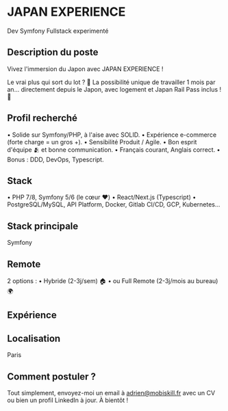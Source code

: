 # JAPAN EXPERIENCE
Dev Symfony Fullstack experimenté

## Description du poste
Vivez l'immersion du Japon avec JAPAN EXPERIENCE !

Le vrai plus qui sort du lot ? 🤩 La possibilité unique de travailler 1 mois par an... directement depuis le Japon, avec logement et Japan Rail Pass inclus ! 🚄

## Profil recherché
•	Solide sur Symfony/PHP, à l'aise avec SOLID.
•	Expérience e-commerce (forte charge = un gros +).
•	Sensibilité Produit / Agile.
•	Bon esprit d'équipe 🫂 et bonne communication.
•	Français courant, Anglais correct.
•	Bonus : DDD, DevOps, Typescript.

## Stack
•	PHP 7/8, Symfony 5/6 (le cœur ❤️)
•	React/Next.js (Typescript)
•	PostgreSQL/MySQL, API Platform, Docker, Gitlab CI/CD, GCP, Kubernetes...

## Stack principale
Symfony

## Remote
2 options :
•	Hybride (2-3j/sem) 🏠
•	ou Full Remote (2-3j/mois au bureau)🌍

## Expérience


## Localisation
Paris

## Comment postuler ?

Tout simplement, envoyez-moi un email à adrien@mobiskill.fr avec un CV ou bien un profil LinkedIn à jour. À bientôt !
